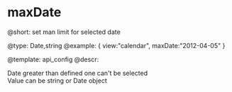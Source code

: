 maxDate
=============


@short: set man limit for selected date
	

@type: Date,string
@example:
{ view:"calendar", maxDate:"2012-04-05" }

@template:	api_config
@descr:


Date greater than defined one can't be selected  
Value can be string or Date object